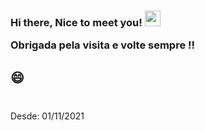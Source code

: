  
 <h3>Hi there, Nice to meet you! <img src="https://media.giphy.com/media/hvRJCLFzcasrR4ia7z/giphy.gif" width="25px"/>
 
 Obrigada pela visita e volte sempre !! </h3>
 
## 😄 
 

<div style="margin: 40px 0">
    Desde: 01/11/2021 
    <a href="https://visitor-badge.glitch.me/badge?page_id=camila-github&left_color=green&right_color=#210B61"></a>
</div>
 
 
 

